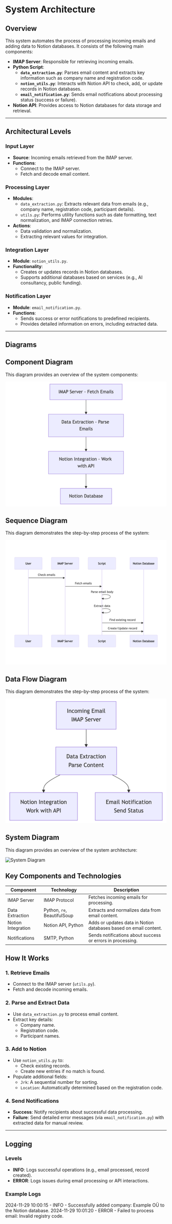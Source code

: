 # System Architecture

## Overview
This system automates the process of processing incoming emails and adding data to Notion databases. It consists of the following main components:

- **IMAP Server**: Responsible for retrieving incoming emails.
- **Python Script**:
  - **`data_extraction.py`**: Parses email content and extracts key information such as company name and registration code.
  - **`notion_utils.py`**: Interacts with Notion API to check, add, or update records in Notion databases.
  - **`email_notification.py`**: Sends email notifications about processing status (success or failure).
- **Notion API**: Provides access to Notion databases for data storage and retrieval.

---


## Architectural Levels

### Input Layer
- **Source**: Incoming emails retrieved from the IMAP server.
- **Functions**: 
  - Connect to the IMAP server.
  - Fetch and decode email content.

### Processing Layer
- **Modules**:
  - `data_extraction.py`: Extracts relevant data from emails (e.g., company name, registration code, participant details).
  - `utils.py`: Performs utility functions such as date formatting, text normalization, and IMAP connection retries.
- **Actions**:
  - Data validation and normalization.
  - Extracting relevant values for integration.

### Integration Layer
- **Module**: `notion_utils.py`.
- **Functionality**:
  - Creates or updates records in Notion databases.
  - Supports additional databases based on services (e.g., AI consultancy, public funding).
  
### Notification Layer
- **Module**: `email_notification.py`.
- **Functions**:
  - Sends success or error notifications to predefined recipients.
  - Provides detailed information on errors, including extracted data.

---

## Diagrams

## Component Diagram

This diagram provides an overview of the system components:

![Component Diagram](./assets/component-diagram.png)

## Sequence Diagram

This diagram demonstrates the step-by-step process of the system:

![Sequence Diagram](./assets/sequence-diagram.png)

## Data Flow Diagram

This diagram demonstrates the step-by-step process of the system:

![Data Flow Diagram](./assets/data-flow-diagram.png)

## System Diagram

This diagram provides an overview of the system architecture:

![System Diagram](./assets/system-diagram.jpg)


## Key Components and Technologies

| Component           | Technology               | Description                                                   |
|---------------------|--------------------------|---------------------------------------------------------------|
| IMAP Server         | IMAP Protocol            | Fetches incoming emails for processing.                      |
| Data Extraction     | Python, `re`, BeautifulSoup | Extracts and normalizes data from email content.             |
| Notion Integration  | Notion API, Python       | Adds or updates data in Notion databases based on email content. |
| Notifications       | SMTP, Python             | Sends notifications about success or errors in processing.   |




## How It Works

### 1. Retrieve Emails
- Connect to the IMAP server (`utils.py`).
- Fetch and decode incoming emails.

### 2. Parse and Extract Data
- Use `data_extraction.py` to process email content.
- Extract key details:
  - Company name.
  - Registration code.
  - Participant names.

### 3. Add to Notion
- Use `notion_utils.py` to:
  - Check existing records.
  - Create new entries if no match is found.
- Populate additional fields:
  - `Jrk`: A sequential number for sorting.
  - `Location`: Automatically determined based on the registration code.

### 4. Send Notifications
- **Success**: Notify recipients about successful data processing.
- **Failure**: Send detailed error messages (via `email_notification.py`) with extracted data for manual review.

---

## Logging

### Levels
- **INFO**: Logs successful operations (e.g., email processed, record created).
- **ERROR**: Logs issues during email processing or API interactions.

### Example Logs
2024-11-29 10:00:15 - INFO - Successfully added company: Example OÜ to the Notion database.
2024-11-29 10:01:20 - ERROR - Failed to process email: Invalid registry code.
